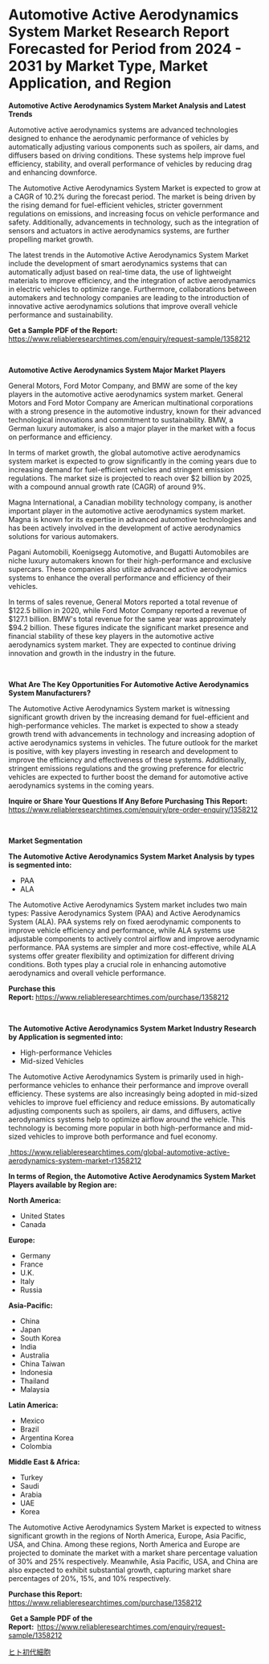 <p><h1>Automotive Active Aerodynamics System Market Research Report Forecasted for Period from 2024 -  2031 by Market Type, Market Application, and Region</h1></p><p><strong>Automotive Active Aerodynamics System Market Analysis and Latest Trends</strong></p>
<p><p>Automotive active aerodynamics systems are advanced technologies designed to enhance the aerodynamic performance of vehicles by automatically adjusting various components such as spoilers, air dams, and diffusers based on driving conditions. These systems help improve fuel efficiency, stability, and overall performance of vehicles by reducing drag and enhancing downforce.</p><p>The Automotive Active Aerodynamics System Market is expected to grow at a CAGR of 10.2% during the forecast period. The market is being driven by the rising demand for fuel-efficient vehicles, stricter government regulations on emissions, and increasing focus on vehicle performance and safety. Additionally, advancements in technology, such as the integration of sensors and actuators in active aerodynamics systems, are further propelling market growth.</p><p>The latest trends in the Automotive Active Aerodynamics System Market include the development of smart aerodynamics systems that can automatically adjust based on real-time data, the use of lightweight materials to improve efficiency, and the integration of active aerodynamics in electric vehicles to optimize range. Furthermore, collaborations between automakers and technology companies are leading to the introduction of innovative active aerodynamics solutions that improve overall vehicle performance and sustainability.</p></p>
<p><strong>Get a Sample PDF of the Report:&nbsp;</strong> <a href="https://www.reliableresearchtimes.com/enquiry/request-sample/1358212">https://www.reliableresearchtimes.com/enquiry/request-sample/1358212</a></p>
<p>&nbsp;</p>
<p><strong>Automotive Active Aerodynamics System Major Market Players</strong></p>
<p><p>General Motors, Ford Motor Company, and BMW are some of the key players in the automotive active aerodynamics system market. General Motors and Ford Motor Company are American multinational corporations with a strong presence in the automotive industry, known for their advanced technological innovations and commitment to sustainability. BMW, a German luxury automaker, is also a major player in the market with a focus on performance and efficiency.</p><p>In terms of market growth, the global automotive active aerodynamics system market is expected to grow significantly in the coming years due to increasing demand for fuel-efficient vehicles and stringent emission regulations. The market size is projected to reach over $2 billion by 2025, with a compound annual growth rate (CAGR) of around 9%.</p><p>Magna International, a Canadian mobility technology company, is another important player in the automotive active aerodynamics system market. Magna is known for its expertise in advanced automotive technologies and has been actively involved in the development of active aerodynamics solutions for various automakers.</p><p>Pagani Automobili, Koenigsegg Automotive, and Bugatti Automobiles are niche luxury automakers known for their high-performance and exclusive supercars. These companies also utilize advanced active aerodynamics systems to enhance the overall performance and efficiency of their vehicles.</p><p>In terms of sales revenue, General Motors reported a total revenue of $122.5 billion in 2020, while Ford Motor Company reported a revenue of $127.1 billion. BMW's total revenue for the same year was approximately $94.2 billion. These figures indicate the significant market presence and financial stability of these key players in the automotive active aerodynamics system market. They are expected to continue driving innovation and growth in the industry in the future.</p></p>
<p>&nbsp;</p>
<p><strong>What Are The Key Opportunities For Automotive Active Aerodynamics System Manufacturers?</strong></p>
<p><p>The Automotive Active Aerodynamics System market is witnessing significant growth driven by the increasing demand for fuel-efficient and high-performance vehicles. The market is expected to show a steady growth trend with advancements in technology and increasing adoption of active aerodynamics systems in vehicles. The future outlook for the market is positive, with key players investing in research and development to improve the efficiency and effectiveness of these systems. Additionally, stringent emissions regulations and the growing preference for electric vehicles are expected to further boost the demand for automotive active aerodynamics systems in the coming years.</p></p>
<p><strong>Inquire or Share Your Questions If Any Before Purchasing This Report:</strong> <a href="https://www.reliableresearchtimes.com/enquiry/pre-order-enquiry/1358212">https://www.reliableresearchtimes.com/enquiry/pre-order-enquiry/1358212</a></p>
<p>&nbsp;</p>
<p><strong>Market Segmentation</strong></p>
<p><strong>The Automotive Active Aerodynamics System Market Analysis by types is segmented into:</strong></p>
<p><ul><li>PAA</li><li>ALA</li></ul></p>
<p><p>The Automotive Active Aerodynamics System market includes two main types: Passive Aerodynamics System (PAA) and Active Aerodynamics System (ALA). PAA systems rely on fixed aerodynamic components to improve vehicle efficiency and performance, while ALA systems use adjustable components to actively control airflow and improve aerodynamic performance. PAA systems are simpler and more cost-effective, while ALA systems offer greater flexibility and optimization for different driving conditions. Both types play a crucial role in enhancing automotive aerodynamics and overall vehicle performance.</p></p>
<p><strong>Purchase this Report:&nbsp;</strong><a href="https://www.reliableresearchtimes.com/purchase/1358212">https://www.reliableresearchtimes.com/purchase/1358212</a></p>
<p>&nbsp;</p>
<p><strong>The Automotive Active Aerodynamics System Market Industry Research by Application is segmented into:</strong></p>
<p><ul><li>High-performance Vehicles</li><li>Mid-sized Vehicles</li></ul></p>
<p><p>The Automotive Active Aerodynamics System is primarily used in high-performance vehicles to enhance their performance and improve overall efficiency. These systems are also increasingly being adopted in mid-sized vehicles to improve fuel efficiency and reduce emissions. By automatically adjusting components such as spoilers, air dams, and diffusers, active aerodynamics systems help to optimize airflow around the vehicle. This technology is becoming more popular in both high-performance and mid-sized vehicles to improve both performance and fuel economy.</p></p>
<p><a href="https://www.reliableresearchtimes.com/global-automotive-active-aerodynamics-system-market-r1358212">&nbsp;https://www.reliableresearchtimes.com/global-automotive-active-aerodynamics-system-market-r1358212</a></p>
<p><strong>In terms of Region, the Automotive Active Aerodynamics System Market Players available by Region are:</strong></p>
<p>
    <p> <strong> North America: </strong>
        <ul>
            <li>United States</li>
            <li>Canada</li>
        </ul>
        </p> 
    <p> <strong> Europe: </strong>
        <ul>
            <li>Germany</li>
            <li>France</li>
            <li>U.K.</li>
            <li>Italy</li>
            <li>Russia</li>
        </ul>
        </p> 
    <p> <strong> Asia-Pacific: </strong>
        <ul>
            <li>China</li>
            <li>Japan</li>
            <li>South Korea</li>
            <li>India</li>
            <li>Australia</li>
            <li>China Taiwan</li>
            <li>Indonesia</li>
            <li>Thailand</li>
            <li>Malaysia</li>
        </ul>
        </p> 
    <p> <strong> Latin America: </strong>
        <ul>
            <li>Mexico</li>
            <li>Brazil</li>
            <li>Argentina Korea</li>
            <li>Colombia</li>
        </ul>
        </p> 
    <p> <strong> Middle East & Africa: </strong>
        <ul>
            <li>Turkey</li>
            <li>Saudi</li>
            <li>Arabia</li>
            <li>UAE</li>
            <li>Korea</li>
        </ul>
    </p>
    </p>
<p><p>The Automotive Active Aerodynamics System Market is expected to witness significant growth in the regions of North America, Europe, Asia Pacific, USA, and China. Among these regions, North America and Europe are projected to dominate the market with a market share percentage valuation of 30% and 25% respectively. Meanwhile, Asia Pacific, USA, and China are also expected to exhibit substantial growth, capturing market share percentages of 20%, 15%, and 10% respectively.</p></p>
<p><strong>Purchase this Report: </strong><a href="https://www.reliableresearchtimes.com/purchase/1358212">https://www.reliableresearchtimes.com/purchase/1358212</a></p>
<p>&nbsp;<strong>Get a Sample PDF of the Report:&nbsp;&nbsp;</strong><a href="https://www.reliableresearchtimes.com/enquiry/request-sample/1358212">https://www.reliableresearchtimes.com/enquiry/request-sample/1358212</a></p>
<p><strong></strong></p>
<p><p><a href="https://github.com/zjkmgcs938405/Market-Research-Report-List-3/blob/main/3590869855.md">ヒト初代細胞</a></p></p>